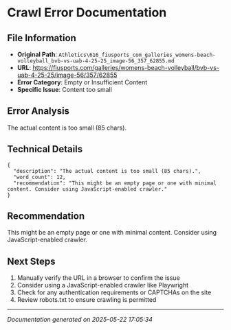 # Crawl Error Documentation

## File Information
- **Original Path**: `Athletics\616_fiusports_com_galleries_womens-beach-volleyball_bvb-vs-uab-4-25-25_image-56_357_62855.md`
- **URL**: https://fiusports.com/galleries/womens-beach-volleyball/bvb-vs-uab-4-25-25/image-56/357/62855
- **Error Category**: Empty or Insufficient Content
- **Specific Issue**: Content too small

## Error Analysis
The actual content is too small (85 chars).

## Technical Details
```
{
  "description": "The actual content is too small (85 chars).",
  "word_count": 12,
  "recommendation": "This might be an empty page or one with minimal content. Consider using JavaScript-enabled crawler."
}
```

## Recommendation
This might be an empty page or one with minimal content. Consider using JavaScript-enabled crawler.

## Next Steps
1. Manually verify the URL in a browser to confirm the issue
2. Consider using a JavaScript-enabled crawler like Playwright
3. Check for any authentication requirements or CAPTCHAs on the site
4. Review robots.txt to ensure crawling is permitted

---
*Documentation generated on 2025-05-22 17:05:34*
